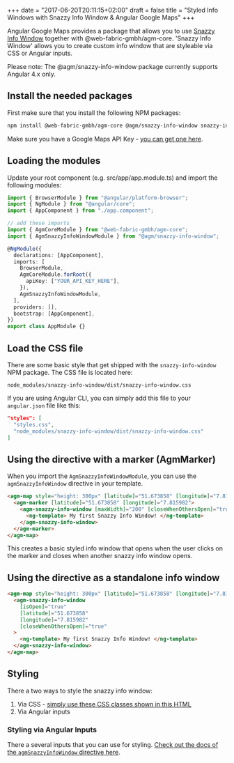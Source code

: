 +++
date = "2017-06-20T20:11:15+02:00"
draft = false
title = "Styled Info Windows with Snazzy Info Window & Angular Google Maps"
+++

Angular Google Maps provides a package that allows you to use [Snazzy Info Window](https://github.com/atmist/snazzy-info-window) together with @web-fabric-gmbh/agm-core. 'Snazzy Info Window' allows you to create custom info window that are styleable via CSS or Angular inputs.

Please note: The @agm/snazzy-info-window package currently supports Angular 4.x only.

## Install the needed packages

First make sure that you install the following NPM packages:

```bash
npm install @web-fabric-gmbh/agm-core @agm/snazzy-info-window snazzy-info-window@^1.1.0
```

Make sure you have a Google Maps API Key - [you can get one here](https://developers.google.com/maps/documentation/javascript/get-api-key?hl=de).

## Loading the modules

Update your root component (e.g. src/app/app.module.ts) and import the following modules:

```typescript
import { BrowserModule } from "@angular/platform-browser";
import { NgModule } from "@angular/core";
import { AppComponent } from "./app.component";

// add these imports
import { AgmCoreModule } from "@web-fabric-gmbh/agm-core";
import { AgmSnazzyInfoWindowModule } from "@agm/snazzy-info-window";

@NgModule({
  declarations: [AppComponent],
  imports: [
    BrowserModule,
    AgmCoreModule.forRoot({
      apiKey: ["YOUR_API_KEY_HERE"],
    }),
    AgmSnazzyInfoWindowModule,
  ],
  providers: [],
  bootstrap: [AppComponent],
})
export class AppModule {}
```

## Load the CSS file

There are some basic style that get shipped with the `snazzy-info-window` NPM package. The CSS file is located here:

```
node_modules/snazzy-info-window/dist/snazzy-info-window.css
```

If you are using Angular CLI, you can simply add this file to your `angular.json` file like this:

```json
"styles": [
  "styles.css",
  "node_modules/snazzy-info-window/dist/snazzy-info-window.css"
]
```

## Using the directive with a marker (AgmMarker)

When you import the `AgmSnazzyInfoWindowModule`, you can use the `agmSnazzyInfoWindow` directive in your template.

```html
<agm-map style="height: 300px" [latitude]="51.673858" [longitude]="7.815982">
  <agm-marker [latitude]="51.673858" [longitude]="7.815982">
    <agm-snazzy-info-window [maxWidth]="200" [closeWhenOthersOpen]="true">
      <ng-template> My first Snazzy Info Window! </ng-template>
    </agm-snazzy-info-window>
  </agm-marker>
</agm-map>
```

This creates a basic styled info window that opens when the user clicks on the marker and closes when another snazzy info window opens.

## Using the directive as a standalone info window

```html
<agm-map style="height: 300px" [latitude]="51.673858" [longitude]="7.815982">
  <agm-snazzy-info-window
    [isOpen]="true"
    [latitude]="51.673858"
    [longitude]="7.815982"
    [closeWhenOthersOpen]="true"
  >
    <ng-template> My first Snazzy Info Window! </ng-template>
  </agm-snazzy-info-window>
</agm-map>
```

## Styling

There a two ways to style the snazzy info window:

1. Via CSS - [simply use these CSS classes shown in this HTML](https://github.com/atmist/snazzy-info-window#html-structure)
1. Via Angular inputs

### Styling via Angular Inputs

There a several inputs that you can use for styling. [Check out the docs of the `agmSnazzyInfoWindow` directive here](https://angular-maps.com/api-docs/agm-snazzy-info-window/components/AgmSnazzyInfoWindow).
